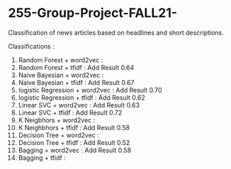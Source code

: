 # 255-Group-Project-FALL21-
Classification of news articles based on headlines and short descriptions.

Classifications :
1. Random Forest + word2vec                 :
2. Random Forest + tfidf                    : Add Result 0.64
3. Naive Bayesian + word2vec                :
4. Naive Bayesian + tfidf                   : Add Result 0.67
5. logistic Regression + word2vec           : Add Result 0.70
6. logistic Regression + tfidf              : Add Result 0.62
7. Linear SVC + word2vec                    : Add Result 0.63
8. Linear SVC + tfidf                       : Add Result 0.72
9. K Neigbhors + word2vec                   :
10. K Neighbhors + tfidf                    : Add Result 0.58
11. Decision Tree + word2vec                :
12. Decision Tree + tfidf                   : Add Result 0.52
13. Bagging + word2vec                      : Add Result 0.58
14. Bagging + tfidf                         :



